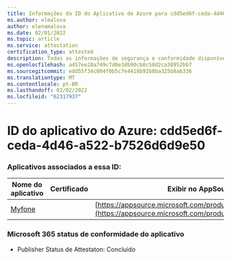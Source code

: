 ```yaml
---
title: Informações da ID do Aplicativo do Azure para cdd5ed6f-ceda-4d46-a522-b7526d6d9e50
ms.author: elmalova
author: elenamalova
ms.date: 02/01/2022
ms.topic: article
ms.service: attestation
certification_type: attested
description: Todas as informações de segurança e conformidade disponíveis para cdd5ed6f-ceda-4d46-a522-b7526d6d9e50.
ms.openlocfilehash: a457ee28a749c7d0e3db90cb8c58d2ca38952bb7
ms.sourcegitcommit: edd55f34c004f0b5c7e4418b92b8ba325b8ab336
ms.translationtype: MT
ms.contentlocale: pt-BR
ms.lasthandoff: 02/02/2022
ms.locfileid: "62317937"
---
```

# <a name="azure-app-id-cdd5ed6f-ceda-4d46-a522-b7526d6d9e50"></a>ID do aplicativo do Azure: cdd5ed6f-ceda-4d46-a522-b7526d6d9e50


### <a name="apps-associated-with-this-id"></a>Aplicativos associados a essa ID:
| **Nome do aplicativo** | **Certificado** | **Exibir no AppSource** |
|--------------|---------------|-----------------------|
| [Myfone](https://docs.microsoft.com/microsoft-365-app-certification/forward/WA200000716) |  | [https://appsource.microsoft.com/product/office/WA200000716](https://appsource.microsoft.com/product/office/WA200000716) |

### <a name="microsoft-365-app-compliance-status"></a>Microsoft 365 status de conformidade do aplicativo
- Publisher Status de Attestaton: Concluído
